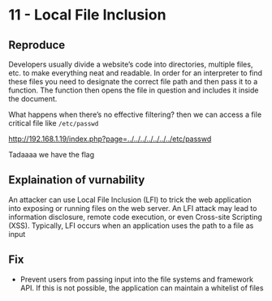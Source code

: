 # 11 - Local File Inclusion

## Reproduce

Developers usually divide a website’s code into directories, multiple files, etc. to make everything neat and readable. In order for an interpreter to find these files you need to designate the correct file path and then pass it to a function. The function then opens the file in question and includes it inside the document.

What happens when there’s no effective filtering? then we can access a file critical file like `/etc/passwd`

http://192.168.1.19/index.php?page=../../../../../../../etc/passwd

Tadaaaa we have the flag


## Explaination of vurnability

An attacker can use Local File Inclusion (LFI) to trick the web application into exposing or running files on the web server. An LFI attack may lead to information disclosure, remote code execution, or even Cross-site Scripting (XSS). Typically, LFI occurs when an application uses the path to a file as input


## Fix 

- Prevent users from passing input into the file systems and framework API. If this is not possible, the application can maintain a whitelist of files
